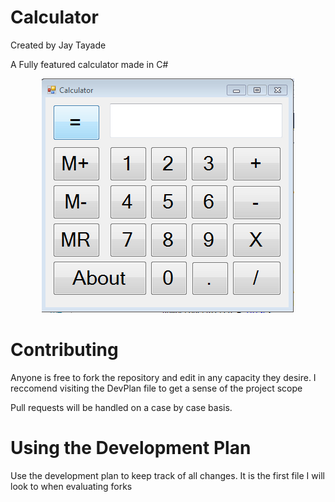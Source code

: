 Calculator
==========
Created by Jay Tayade

A Fully featured calculator made in C#

<p align="center">
  <img src="GoodBeanoStuff.PNG" alt="Screenshot"/>
</p>

Contributing
============

Anyone is free to fork the repository and edit in any capacity they desire. 
I reccomend visiting the DevPlan file to get a sense of the project scope

Pull requests will be handled on a case by case basis.

Using the Development Plan
==========================

Use the development plan to keep track of all changes. It is the first file I will look to when evaluating forks

 

